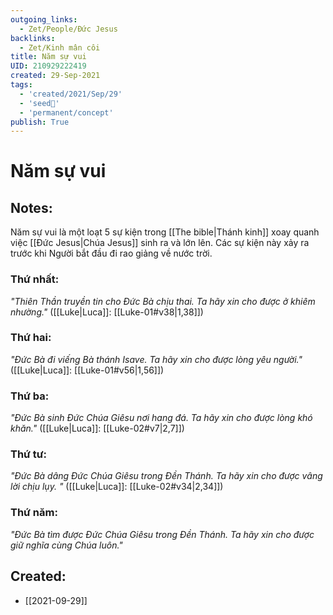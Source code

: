 ```yaml
---
outgoing_links:
  - Zet/People/Đức Jesus
backlinks:
  - Zet/Kinh mân côi
title: Năm sự vui
UID: 210929222419
created: 29-Sep-2021
tags:
  - 'created/2021/Sep/29'
  - 'seed🥜'
  - 'permanent/concept'
publish: True
---
```

# Năm sự vui

## Notes:
Năm sự vui là một loạt 5 sự kiện trong [[The bible|Thánh kinh]] xoay quanh việc [[Đức Jesus|Chúa Jesus]] sinh ra và lớn lên. Các sự kiện này xảy ra trước khi Người bắt đầu đi rao giảng về nước trời.

### Thứ nhất:
*"Thiên Thần truyền tin cho Đức Bà chịu thai. Ta hãy xin cho được ở khiêm nhường."*
([[Luke|Luca]]: [[Luke-01#v38|1,38]])

### Thứ hai: 
*"Đức Bà đi viếng Bà thánh Isave. Ta hãy xin cho được lòng yêu người."*
  ([[Luke|Luca]]: [[Luke-01#v56|1,56]])

### Thứ ba: 
*"Đức Bà sinh Đức Chúa Giêsu nơi hang đá. Ta hãy xin cho được lòng khó khăn."*
([[Luke|Luca]]: [[Luke-02#v7|2,7]])
  
### Thứ tư: 
*"Đức Bà dâng Đức Chúa Giêsu trong Đền Thánh. Ta hãy xin cho được vâng lời chịu lụy. "*
([[Luke|Luca]]: [[Luke-02#v34|2,34]])

### Thứ năm: 
*"Đức Bà tìm được Đức Chúa Giêsu trong Đền Thánh. Ta hãy xin cho được giữ nghĩa cùng Chúa luôn."*

## Created:
- [[2021-09-29]]
